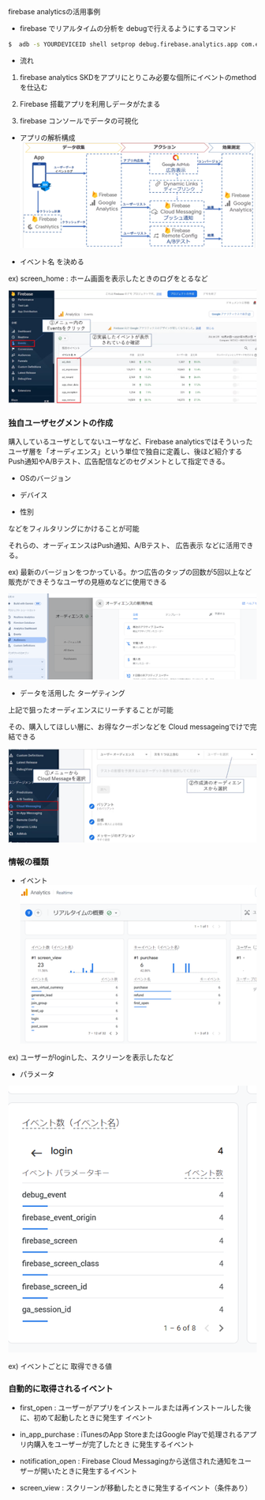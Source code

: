 firebase analyticsの活用事例

- firebase でリアルタイムの分析を debugで行えるようにするコマンド
```sh
$  adb -s YOURDEVICEID shell setprop debug.firebase.analytics.app com.example.firebase_analitics
```



-  流れ
1. firebase analytics SKDをアプリにとりこみ必要な個所にイベントのmethodを仕込む

2. Firebase 搭載アプリを利用しデータがたまる

3. firebase コンソールでデータの可視化



- アプリの解析構成
![alt text](assets/image.png)


- イベント名 を決める

ex)    screen_home :  ホーム画面を表示したときのログをとるなど


![alt text](assets/event.png)



### 独自ユーザセグメントの作成
購入しているユーザとしてないユーザなど、Firebase analyticsではそういったユーザ層を「オーディエンス」という単位で独自に定義し、後ほど紹介するPush通知やA/Bテスト、広告配信などのセグメントとして指定できる。

- OSのバージョン

- デバイス

- 性別

などをフィルタリングにかけることが可能


それらの、オーディエンスはPush通知、A/Bテスト、 広告表示 などに活用できる。


ex) 最新のバージョンをつかっている。かつ広告のタップの回数が5回以上など
販売ができそうなユーザの見極めなどに使用できる


![alt text](assets/audiences.png)



- データを活用した ターゲティング

上記で狙ったオーディエンスにリーチすることが可能

その、購入してほしい層に、お得なクーポンなどを Cloud messageingでけで完結できる

![alt text](assets/cloud_message.png)



### 情報の種類

-  イベント
![alt text](assets/event2.png)

ex) ユーザーがloginした、スクリーンを表示したなど


- パラメータ

![alt text](assets/paramerter.png)

ex) イベントごとに 取得できる値



### 自動的に取得されるイベント

-  first_open      :   ユーザーがアプリをインストールまたは再インストールした後に、初めて起動したときに発生す
                    イベント

- in_app_purchase	 :   	iTunesのApp StoreまたはGoogle Playで処理されるアプリ内購入をユーザーが完了したとき                      に発生するイベント

- notification_open :   Firebase Cloud Messagingから送信された通知をユーザーが開いたときに発生するイベント

- screen_view     :   スクリーンが移動したときに発生するイベント（条件あり）